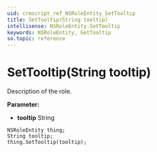```yaml
---
uid: crmscript_ref_NSRoleEntity_SetTooltip
title: SetTooltip(String tooltip)
intellisense: NSRoleEntity.SetTooltip
keywords: NSRoleEntity, GetTooltip
so.topic: reference
---
```


# SetTooltip(String tooltip)

Description of the role.

**Parameter:** 
 - **tooltip** String

```crmscript
NSRoleEntity thing;
String tooltip;
thing.SetTooltip(tooltip);
```

